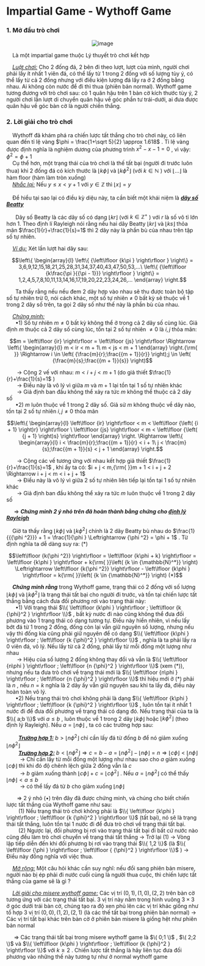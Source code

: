 # Impartial Game - Wythoff Game
### 1. Mở đầu trò chơi <br>
<div align="center">

![image](https://github.com/MustardLawyer1995/LTTC-LTTCKH/assets/156400720/4907f772-b83c-4bb5-9515-b2cb4edf11a5)
</div>

&nbsp;&nbsp;&nbsp;&nbsp;Là một impartial game thuộc Lý thuyết trò chơi kết hợp <br>

&nbsp;&nbsp;&nbsp;&nbsp;*<ins>Luật chơi:</ins>* Cho 2 đống đá, 2 bên đi theo lượt, lượt của mình, người chơi phải lấy ít nhất 1 viên đá, có thể lấy từ 1 trong 2 đống với số lượng tùy ý, có thể lấy từ cả 2 đống nhưng với điều kiện lượng đá lấy ra ở 2 đống bằng nhau. Ai không còn nước để đi thì thua (phiên bản normal). Wythoff game tương đương với trò chơi sau: có 1 quân hậu trên 1 bàn cờ kích thước tùy ý, 2 người chơi lần lượt di chuyển quân hậu về góc phần tư trái-dưới, ai đưa được quân hậu về góc bàn cờ là người chiến thắng. <br>

### 2. Lời giải cho trò chơi <br>
&nbsp;&nbsp;&nbsp;&nbsp;Wythoff đã khám phá ra chiến lược tất thắng cho trò chơi này, có liên quan đến tỉ lệ vàng $\phi = \frac{1+\sqrt 5}{2} \approx 1.618$ . Tỉ lệ vàng được định nghĩa là nghiệm dương của phương trình $x^2-x-1=0$ , vì vậy: ${\phi}^2=\phi + 1$ <br>
&nbsp;&nbsp;&nbsp;&nbsp;Cụ thể hơn, một trạng thái của trò chơi là thế tất bại (người đi trước luôn thua) khi 2 đống đá có kích thước là $\left\lfloor {k\phi } \right\rfloor$ và $\left\lfloor {k {\phi}^2 } \right\rfloor$ (với $k \in \mathbb{N}$ ) với $\left\lfloor {...} \right\rfloor$ là hàm floor (hàm làm tròn xuống) <br>
&nbsp;&nbsp;&nbsp;&nbsp;*<ins>Nhắc lại:</ins>* Nếu $y \le x < y+1$ với $y \in \mathbb{Z}$ thì $\left\lfloor {x} \right\rfloor = y$ <br>  
&nbsp;&nbsp;&nbsp;&nbsp;Để hiểu tại sao lại có điều kỳ diệu này, ta cần biết một khái niệm là ***<ins>dãy số Beatty</ins>*** <br>

&nbsp;&nbsp;&nbsp;&nbsp;&nbsp;&nbsp;Dãy số Beatty là các dãy số có dạng $\left\lfloor {kr} \right\rfloor$ (với $k \in \mathbb{Z^+}$ ) với $r$ là số vô tỉ lớn hơn 1. Theo định lí Rayleigh nói rằng nếu hai dãy Beatty $\left\lfloor {kr} \right\rfloor$ và $\left\lfloor {ks} \right\rfloor$ thỏa mãn $\frac{1}{r}+\frac{1}{s}=1$ thì 2 dãy này là phần bù của nhau trên tập số tự nhiên. <br>

&nbsp;&nbsp;&nbsp;&nbsp;*<ins>Ví dụ:</ins>* Xét lần lượt hai dãy sau:  <br>

```math
\left\{ \begin{array}{l}
\left\{ {\left\lfloor {k\pi } \right\rfloor } \right\} = 3,6,9,12,15,18,21,25,28,31,34,37,40,43,47,50,53,...\
\left\{ {\left\lfloor {k\frac{\pi }{{\pi  - 1}}} \right\rfloor } \right\} = 1,2,4,5,7,8,10,11,13,14,16,17,19,20,22,23,24,26,...
\end{array} \right.
```
&nbsp;&nbsp;&nbsp;&nbsp;&nbsp;&nbsp;Ta thấy rằng nếu nếu đem 2 dãy hợp vào nhau sẽ thu được toàn bộ tập số tự nhiên trừ 0, nói cách khác, một số tự nhiên ≠ 0 bất kỳ sẽ thuộc về 1 trong 2 dãy số trên, ta gọi 2 dãy số như thế này là phần bù của nhau. <br>

&nbsp;&nbsp;&nbsp;&nbsp;*<ins>Chứng minh:</ins>* <br>
&nbsp;&nbsp;&nbsp;&nbsp;&nbsp;&nbsp;•1) Số tự nhiên $m \ne 0$ bất kỳ không thể ở trong cả 2 dãy số cùng lúc. Giả định $m$ thuộc cả 2 dãy số cùng lúc, tồn tại 2 số tự nhiên $≠ 0$ là $i,j$ thỏa mãn: <br>

```math
m = \left\lfloor {ir} \right\rfloor  = \left\lfloor {js} \right\rfloor  \Rightarrow \left\{ \begin{array}{l}
m < ir < m + 1\
m < js < m + 1
\end{array} \right.{\rm{ }} \Rightarrow i \in \left( {\frac{m}{r};\frac{{m + 1}}{r}} \right);j \in \left( {\frac{m}{s};\frac{{m + 1}}{s}} \right)
```
&nbsp;&nbsp;&nbsp;&nbsp;&nbsp;&nbsp; $\rightarrow$ Cộng 2 vế với nhau: $m < i + j < m + 1$ (do giả thiết $\frac{1}{r}+\frac{1}{s}=1$ ) <br>
&nbsp;&nbsp;&nbsp;&nbsp;&nbsp;&nbsp; $\rightarrow$ Điều này là vô lý vì giữa $m$ và $m+1$ lại tồn tại 1 số tự nhiên khác <br>
&nbsp;&nbsp;&nbsp;&nbsp;&nbsp;&nbsp; $\rightarrow$ Giả định ban đầu không thể xảy ra tức $m$ không thể thuộc cả 2 dãy số <br>
&nbsp;&nbsp;&nbsp;&nbsp;&nbsp;&nbsp;•2) $m$ luôn thuộc về 1 trong 2 dãy số. Giả sử $m$ không thuộc về dãy nào, tồn tại 2 số tự nhiên $i,j≠ 0$ thỏa mãn <br>

```math
\left\{ \begin{array}{l}
\left\lfloor {ir} \right\rfloor  < m < \left\lfloor {\left( {i + 1} \right)r} \right\rfloor \
\left\lfloor {js} \right\rfloor  < m < \left\lfloor {\left( {j + 1} \right)s} \right\rfloor 
\end{array} \right. \Rightarrow \left\{ \begin{array}{l}
i < \frac{m}{r};\frac{{m + 1}}{r} < i + 1\
j < \frac{m}{s};\frac{{m + 1}}{s} < j + 1
\end{array} \right.
```

&nbsp;&nbsp;&nbsp;&nbsp;&nbsp;&nbsp; $\rightarrow$ Cộng các vế tương ứng với nhau kết hợp giả thiết $\frac{1}{r}+\frac{1}{s}=1$ , khi ấy ta có: $i + j < m,{\rm{ }}m + 1 < i + j + 2 \Rightarrow i + j < m < i + j + 1$ <br>
&nbsp;&nbsp;&nbsp;&nbsp;&nbsp;&nbsp; $\rightarrow$ Điều này là vô lý vì giữa 2 số tự nhiên liên tiếp lại tồn tại 1 số tự nhiên khác <br>
&nbsp;&nbsp;&nbsp;&nbsp;&nbsp;&nbsp; $\rightarrow$ Giả định ban đầu không thể xảy ra tức $m$ luôn thuộc về 1 trong 2 dãy số <br>

&nbsp;&nbsp;&nbsp;&nbsp; $\Longrightarrow$ ***Chứng minh 2 ý nhỏ trên đã hoàn thành bằng chứng cho <ins>định lý Rayleigh</ins>*** <br>

&nbsp;&nbsp;&nbsp;&nbsp;Giờ ta thấy rằng $\left\lfloor {k\phi } \right\rfloor$ và $\left\lfloor {k {\phi}^2 } \right\rfloor$ chính là 2 dãy Beatty bù nhau do $\frac{1}{{{\phi ^2}}} + 1 = \frac{1}{\phi } \Leftrightarrow {\phi ^2} = \phi  + 1$ . Từ định nghĩa ta dễ dàng suy ra: (*) <br>

```math
\left\lfloor {k{\phi ^2}} \right\rfloor  = \left\lfloor {k\phi  + k} \right\rfloor  = \left\lfloor {k\phi } \right\rfloor  + k{\rm{ }}\left( {k \in {\mathbb{N}^*}} \right) \Leftrightarrow \left\lfloor {k{\phi ^2}} \right\rfloor  - \left\lfloor {k\phi } \right\rfloor  = k{\rm{ }}\left( {k \in {\mathbb{N}^*}} \right) (*)
```

&nbsp;&nbsp;&nbsp;&nbsp;***Chứng minh rằng*** trong Wythoff game, trạng thái có 2 đống với số lượng $\left\lfloor {k\phi } \right\rfloor$ và $\left\lfloor {k {\phi}^2 } \right\rfloor$ là trạng thái tất bại cho người đi trước, và tồn tại chiến lược tất thắng bằng cách đưa đối phương rơi vào trạng thái này: <br>
&nbsp;&nbsp;&nbsp;&nbsp;&nbsp;&nbsp;•1)  Với trạng thái $\\{ \left\lfloor {k\phi } \right\rfloor ; \left\lfloor {k {\phi}^2 } \right\rfloor \\}$ , bất kỳ nước đi nào cũng không thể đưa đối phương vào 1 trạng thái có dạng tương tự. Điều này hiển nhiên, vì nếu lấy bớt đá từ 1 trong 2 đống, đống còn lại vẫn giữ nguyên số lượng, nhưng nếu vậy thì đống kia cũng phải giữ nguyên để có dạng $\\{ \left\lfloor {k\phi } \right\rfloor ; \left\lfloor {k {\phi}^2 } \right\rfloor \\}$ , nghĩa là ta phải lấy ra 0 viên đá, vô lý. Nếu lấy từ cả 2 đống, phải lấy từ mỗi đống một lượng như nhau <br>
&nbsp;&nbsp;&nbsp;&nbsp;&nbsp;&nbsp; $\rightarrow$ Hiệu của số lượng 2 đống không thay đổi và vẫn là $\\{ \left\lfloor {n\phi } \right\rfloor ; \left\lfloor {n {\phi}^2 } \right\rfloor \\}$ (xem (\*)), nhưng nếu ta đưa trò chơi về trạng thái mới là $\\{ \left\lfloor {n\phi } \right\rfloor ; \left\lfloor {n {\phi}^2 } \right\rfloor \\}$ thì hiệu mới ở (\*) phải là $n$ , nếu $n=k$ nghĩa là 2 dãy ấy vẫn giữ nguyên sau khi ta lấy đá, điều này hoàn toàn vô lý. <br>
&nbsp;&nbsp;&nbsp;&nbsp;&nbsp;&nbsp;•2) Nếu trạng thái trò chơi không phải là dạng $\\{ \left\lfloor {k\phi } \right\rfloor ; \left\lfloor {k {\phi}^2 } \right\rfloor \\}$ , luôn tồn tại ít nhất 1 nước đi để đưa đối phương về trạng thái có dạng đó. Nếu trạng thái của ta là $\\{ a;b \\}$ với $a \le b$ ,   luôn thuộc về 1 trong 2 dãy $\left\lfloor {k\phi } \right\rfloor$ hoặc $\left\lfloor {k {\phi}^2 } \right\rfloor$ (theo định lý Rayleigh). Nếu $a = \left\lfloor {n\phi } \right\rfloor$ , ta có các trường hợp sau: <br>

&nbsp;&nbsp;&nbsp;&nbsp;&nbsp;&nbsp;&nbsp;&nbsp;***<ins>Trường hợp 1:</ins>*** $b > \left\lfloor {n{\phi ^2}} \right\rfloor$ chỉ cần lấy đá từ đống $b$ để nó giảm xuống $\left\lfloor {n{\phi ^2}} \right\rfloor$ <br>
&nbsp;&nbsp;&nbsp;&nbsp;&nbsp;&nbsp;&nbsp;&nbsp;***<ins>Trường hợp 2:</ins>*** $b < \left\lfloor {n{\phi ^2}} \right\rfloor  \Rightarrow c = b - a = \left\lfloor {n{\phi ^2}} \right\rfloor  - \left\lfloor {n\phi } \right\rfloor  = n \Rightarrow \left\lfloor {c\phi } \right\rfloor  < \left\lfloor {n\phi } \right\rfloor$ <br>
&nbsp;&nbsp;&nbsp;&nbsp;&nbsp;&nbsp;&nbsp;&nbsp; $\rightarrow$ Chỉ cần lấy từ mỗi đống một lượng như nhau sao cho $a$ giảm xuống $\left\lfloor {c\phi } \right\rfloor$ thì khi đó độ chênh lệch giữa 2 đống vẫn là $c$ <br> 
&nbsp;&nbsp;&nbsp;&nbsp;&nbsp;&nbsp;&nbsp;&nbsp; $\rightarrow$ $b$ giảm xuống thành $\left\lfloor {c\phi } \right\rfloor  + c = \left\lfloor {c{\phi ^2}} \right\rfloor$ . Nếu $a = \left\lfloor {n{\phi ^2}} \right\rfloor$ có thể thấy $\left\lfloor {n\phi } \right\rfloor  < a \le b$ <br>
&nbsp;&nbsp;&nbsp;&nbsp;&nbsp;&nbsp;&nbsp;&nbsp; $\rightarrow$ có thể lấy đá từ $b$ cho giảm xuống $\left\lfloor {n\phi } \right\rfloor$ <br>

&nbsp;&nbsp;&nbsp;&nbsp;&nbsp;&nbsp; $\Longrightarrow$ 2 ý nhỏ (•) trên đây đã được chứng minh, và chúng cho biết chiến lược tất thắng của Wythoff game như sau: <br>
&nbsp;&nbsp;&nbsp;&nbsp;&nbsp;&nbsp;&nbsp;&nbsp;(1) Nếu trạng thái trò chơi không phải là $\\{ \left\lfloor {k\phi } \right\rfloor ; \left\lfloor {k {\phi}^2 } \right\rfloor \\}$ (tất bại), nó sẽ là trạng thái tất thắng, luôn tồn tại 1 nước đi để đưa trò chơi về trạng thái tất bại. <br>
&nbsp;&nbsp;&nbsp;&nbsp;&nbsp;&nbsp;&nbsp;&nbsp;(2) Ngược lại, đối phương bị rơi vào trạng thái tất bại đi bất cứ nước nào cũng đều làm trò chơi chuyển về trạng thái tất thắng $\rightarrow$ Trở lại (1) $\rightarrow$ Vòng lặp tiếp diễn đến khi đối phương bị rơi vào trạng thái $\\{ 1,2 \\}$ (là $\\{ \left\lfloor {\phi } \right\rfloor ; \left\lfloor { {\phi}^2 } \right\rfloor \\}$ ) $\rightarrow$ Điều này đồng nghĩa với việc thua.  <br>

&nbsp;&nbsp;&nbsp;&nbsp;*<ins>Mở rộng:</ins>* Một câu hỏi khác cần suy nghĩ: nếu đổi sang phiên bản misere, người nào bị ép phải đi nước cuối cùng là người thua cuộc, thì chiến lược tất thắng của game sẽ là gì ? <br>

&nbsp;&nbsp;&nbsp;&nbsp;*<ins>Lời giải cho misere wythoff game:</ins>* Các vị trí $\left( {0,1} \right),\left( {1,0} \right),\left( {2,2} \right)$ trên bàn cờ tương ứng với các trạng thái tất bại. 3 vị trí này nằm trong hình vuông $3 \times 3$ ở góc dưới trái bàn cờ, chúng tạo ra độ xen phủ lên các vị trí khác giống như tổ hợp 3 vị trí $\left( {0,0} \right),\left( {1,2} \right),\left( {2,1} \right)$ (là các thế tất bại trong phiên bản normal) $\rightarrow$ Các vị trí tất bại khác trên bàn cờ ở phiên bản misere là giống hệt như phiên bản normal <br>

&nbsp;&nbsp;&nbsp;&nbsp; $\Longrightarrow$ Các trạng thái tất bại trong misere wythoff game là $\( 0;1 \)$ , $\( 2;2 \)$ và $\\{ \left\lfloor {k\phi } \right\rfloor ; \left\lfloor {k {\phi}^2 } \right\rfloor \\}$ với $k \ge 2$ . Chiến lược tất thắng là hãy liên tục đưa đối phương vào những thế này tương tự như ở normal wythoff game <br>

















